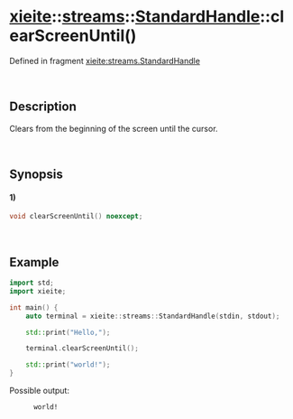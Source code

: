 # [xieite](../../../../../xieite.md)\:\:[streams](../../../../../streams.md)\:\:[StandardHandle](../../../standard_handle.md)\:\:clearScreenUntil\(\)
Defined in fragment [xieite:streams.StandardHandle](../../../../../../src/streams/standard_handle.cpp)

&nbsp;

## Description
Clears from the beginning of the screen until the cursor.

&nbsp;

## Synopsis
#### 1)
```cpp
void clearScreenUntil() noexcept;
```

&nbsp;

## Example
```cpp
import std;
import xieite;

int main() {
    auto terminal = xieite::streams::StandardHandle(stdin, stdout);

    std::print("Hello,");

    terminal.clearScreenUntil();

    std::print("world!");
}
```
Possible output:
```
      world!
```

